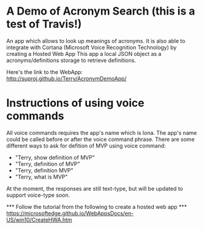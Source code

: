 A Demo of Acronym Search (this is a test of Travis!)
============
An app which allows to look up meanings of acronyms. It is also able to integrate with Cortana (Microsoft Voice Recognition Technology) by creating a Hosted Web App
This app a local JSON object as a acronyms/definitions storage to retrieve definitions.

Here's the link to the WebApp:
http://suproj.github.io/Terry/AcronymDemoApp/

Instructions of using voice commands 
=============
All voice commands requires the app's name which is Iona. The app's name could be called before or after the voice command phrase.
There are some different ways to ask for defition of MVP using voice command:
  - "Terry, show definition of MVP"
  - "Terry, definition of MVP"
  - "Terry, definition MVP"
  - "Terry, what is MVP"
  
At the moment, the responses are still text-type, but will be updated to support voice-type soon. 

*** Follow the tutorial from the following to create a hosted web app ***
https://microsoftedge.github.io/WebAppsDocs/en-US/win10/CreateHWA.htm




